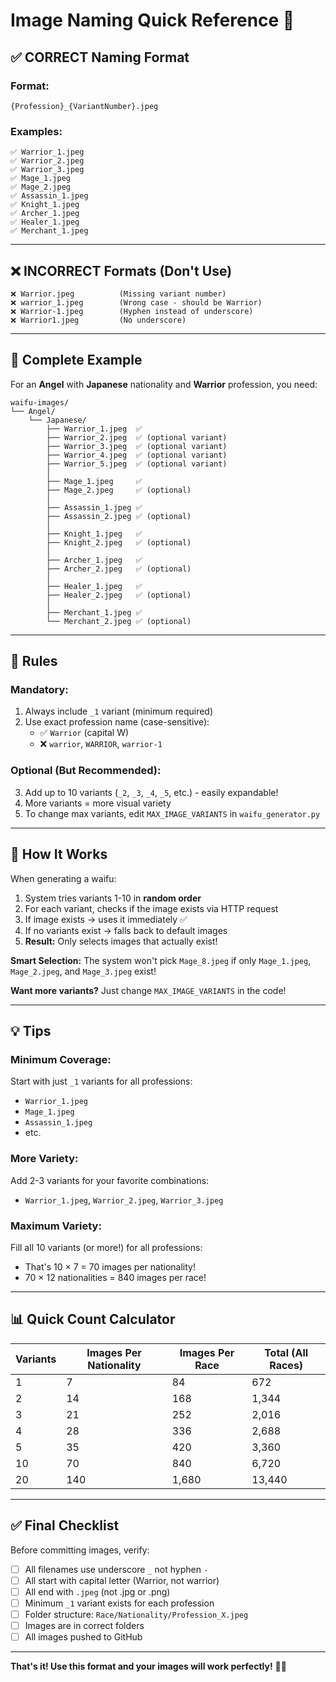 # Image Naming Quick Reference 📝

## ✅ **CORRECT Naming Format**

### **Format:**
```
{Profession}_{VariantNumber}.jpeg
```

### **Examples:**
```
✅ Warrior_1.jpeg
✅ Warrior_2.jpeg
✅ Warrior_3.jpeg
✅ Mage_1.jpeg
✅ Mage_2.jpeg
✅ Assassin_1.jpeg
✅ Knight_1.jpeg
✅ Archer_1.jpeg
✅ Healer_1.jpeg
✅ Merchant_1.jpeg
```

---

## ❌ **INCORRECT Formats (Don't Use)**

```
❌ Warrior.jpeg          (Missing variant number)
❌ warrior_1.jpeg        (Wrong case - should be Warrior)
❌ Warrior-1.jpeg        (Hyphen instead of underscore)
❌ Warrior1.jpeg         (No underscore)
```

---

## 📁 **Complete Example**

For an **Angel** with **Japanese** nationality and **Warrior** profession, you need:

```
waifu-images/
└── Angel/
    └── Japanese/
        ├── Warrior_1.jpeg  ✅
        ├── Warrior_2.jpeg  ✅ (optional variant)
        ├── Warrior_3.jpeg  ✅ (optional variant)
        ├── Warrior_4.jpeg  ✅ (optional variant)
        ├── Warrior_5.jpeg  ✅ (optional variant)
        │
        ├── Mage_1.jpeg     ✅
        ├── Mage_2.jpeg     ✅ (optional)
        │
        ├── Assassin_1.jpeg ✅
        ├── Assassin_2.jpeg ✅ (optional)
        │
        ├── Knight_1.jpeg   ✅
        ├── Knight_2.jpeg   ✅ (optional)
        │
        ├── Archer_1.jpeg   ✅
        ├── Archer_2.jpeg   ✅ (optional)
        │
        ├── Healer_1.jpeg   ✅
        ├── Healer_2.jpeg   ✅ (optional)
        │
        ├── Merchant_1.jpeg ✅
        └── Merchant_2.jpeg ✅ (optional)
```

---

## 🎯 **Rules**

### **Mandatory:**
1. Always include `_1` variant (minimum required)
2. Use exact profession name (case-sensitive):
   - ✅ `Warrior` (capital W)
   - ❌ `warrior`, `WARRIOR`, `warrior-1`

### **Optional (But Recommended):**
3. Add up to 10 variants (`_2`, `_3`, `_4`, `_5`, etc.) - easily expandable!
4. More variants = more visual variety
5. To change max variants, edit `MAX_IMAGE_VARIANTS` in `waifu_generator.py`

---

## 🎲 **How It Works**

When generating a waifu:
1. System tries variants 1-10 in **random order**
2. For each variant, checks if the image exists via HTTP request
3. If image exists → uses it immediately ✅
4. If no variants exist → falls back to default images
5. **Result:** Only selects images that actually exist!

**Smart Selection:** The system won't pick `Mage_8.jpeg` if only `Mage_1.jpeg`, `Mage_2.jpeg`, and `Mage_3.jpeg` exist!

**Want more variants?** Just change `MAX_IMAGE_VARIANTS` in the code!

---

## 💡 **Tips**

### **Minimum Coverage:**
Start with just `_1` variants for all professions:
- `Warrior_1.jpeg`
- `Mage_1.jpeg`
- `Assassin_1.jpeg`
- etc.

### **More Variety:**
Add 2-3 variants for your favorite combinations:
- `Warrior_1.jpeg`, `Warrior_2.jpeg`, `Warrior_3.jpeg`

### **Maximum Variety:**
Fill all 10 variants (or more!) for all professions:
- That's 10 × 7 = 70 images per nationality!
- 70 × 12 nationalities = 840 images per race!

---

## 📊 **Quick Count Calculator**

| Variants | Images Per Nationality | Images Per Race | Total (All Races) |
|----------|----------------------|-----------------|-------------------|
| 1        | 7                    | 84              | 672               |
| 2        | 14                   | 168             | 1,344             |
| 3        | 21                   | 252             | 2,016             |
| 4        | 28                   | 336             | 2,688             |
| 5        | 35                   | 420             | 3,360             |
| 10       | 70                   | 840             | 6,720             |
| 20       | 140                  | 1,680           | 13,440            |

---

## ✅ **Final Checklist**

Before committing images, verify:

- [ ] All filenames use underscore `_` not hyphen `-`
- [ ] All start with capital letter (Warrior, not warrior)
- [ ] All end with `.jpeg` (not .jpg or .png)
- [ ] Minimum `_1` variant exists for each profession
- [ ] Folder structure: `Race/Nationality/Profession_X.jpeg`
- [ ] Images are in correct folders
- [ ] All images pushed to GitHub

---

**That's it! Use this format and your images will work perfectly!** 🎨✨
